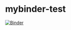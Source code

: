 # mybinder-test


[![Binder](https://mybinder.org/badge_logo.svg)](https://mybinder.org/v2/gh/ferraran12/mybinder-test/HEAD)
